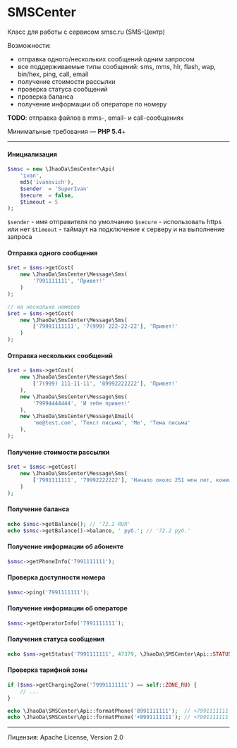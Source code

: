 SMSCenter
=========

Класс для работы с сервисом smsc.ru (SMS-Центр)

Возможности:
* отправка одного/нескольких сообщений одним запросом
* все поддерживаемые типы сообщений: sms, mms, hlr, flash, wap, bin/hex, ping, call, email
* получение стоимости рассылки
* проверка статуса сообщений
* проверка баланса
* получение информации об операторе по номеру

**TODO**: отправка файлов в mms-, email- и call-сообщениях

Минимальные требования — **PHP 5.4**+

***

#### Инициализация
```php
$smsc = new \JhaoDa\SmsCenter\Api(
    'ivan',
    md5('ivanovich'),
    $sender  = 'SuperIvan'
    $secure  = false,
    $timeout = 5
);
```

`$sender` - имя отправителя по умолчанию
`$secure` - использовать https или нет
`$timeout` - таймаут на подключение к серверу и на выполнение запроса

#### Отправка одного сообщения
```php
$ret = $sms->getCost(
    new \JhaoDa\SmsCenter\Message\Sms(
        '7991111111', 'Привет!'
    )
);

// на несколько номеров
$ret = $sms->getCost(
    new \JhaoDa\SmsCenter\Message\Sms(
        ['79991111111', '7(999) 222-22-22'], 'Привет!'
    )
);
```

#### Отправка нескольких сообщений
```php
$ret = $sms->getCost(
    new \JhaoDa\SmsCenter\Message\Sms(
        ['7(999) 111-11-11', '89992222222'], 'Привет!'
    ),
    new \JhaoDa\SmsCenter\Message\Sms(
        '79994444444', 'И тебе привет!'
    ),
    new \JhaoDa\SmsCenter\Message\Email(
        'me@test.com', 'Текст письма', 'Me', 'Тема письма'
    ),
);
```

#### Получение стоимости рассылки
```php
$ret = $smsc->getCost(
    new \JhaoDa\SmsCenter\Message\Sms(
        ['7991111111', '79992222222'], 'Начало около 251 млн лет, конец — 201 млн лет назад.'
    )
);
```

#### Получение баланса
```php
echo $smsc->getBalance(); // '72.2 RUR'
echo $smsc->getBalance()->balance, ' руб.'; // '72.2 руб.'
```

#### Получение информации об абоненте
```php
$smsc->getPhoneInfo('7991111111');
```

#### Проверка доступности номера
```php
$smsc->ping('7991111111');
```

#### Получение информации об операторе
```php
$smsc->getOperatorInfo('7991111111');
```

#### Получения статуса сообщения
```php
echo $sms->getStatus('7991111111', 47379, \JhaoDa\SMSCenter\Api::STATUS_INFO_EXT)
```

#### Проверка тарифной зоны
```php
if ($sms->getChargingZone('79991111111') == self::ZONE_RU) {
    // ...
}
```

```php
echo \JhaoDa\SMSCenter\Api::formatPhone('8991111111');  // +7991111111
echo \JhaoDa\SMSCenter\Api::formatPhone('+8991111111'); // +7991111111
```
***

Лицензия: Apache License, Version 2.0
